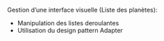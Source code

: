 
Gestion d’une interface visuelle (Liste des planètes):
* Manipulation des listes deroulantes 
* Utilisation du design pattern Adapter 
